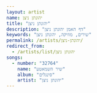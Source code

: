 ```yaml
---
layout: artist
name: יהונתן ניצן
title: "יהונתן ניצן"
description: "דף האמן יהונתן ניצן"
keywords: "שירים, מוזיקה, יהונתן ניצן"
permalink: /artists/יהונתן-ניצן/
redirect_from:
  - /artists/list/יהונתן ניצן
songs:
  - number: "32764"
    name: "שיר השמאטע"
    album: "סינגלים"
    artist: "יהונתן ניצן"
---
```

